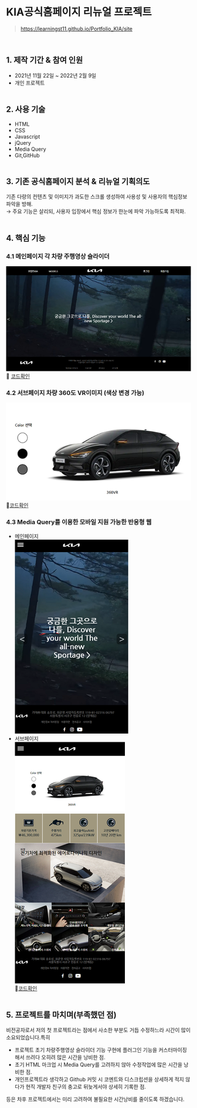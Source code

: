 # KIA공식홈페이지 리뉴얼 프로젝트
>https://learningst11.github.io/Portfolio_KIA/site

<br>

## 1. 제작 기간 & 참여 인원
- 2021년 11월 22일 ~ 2022년 2월 9일
- 개인 프로젝트<br><br>
## 2. 사용 기술
- HTML
- CSS
- Javascript
- jQuery
- Media Query
- Git,GitHub<br><br>
## 3. 기존 공식홈페이지 분석 & 리뉴얼 기획의도
기존 다량의 컨텐츠 및 이미지가 과도한 스크롤 생성하여 사용성 및 사용자의 핵심정보 파악을 방해.<br>
→ 주요 기능은 살리되, 사용자 입장에서 핵심 정보가 한눈에 파악 가능하도록 최적화.<br><br>
## 4. 핵심 기능
### 4.1 메인페이지 각 차량 주행영상 슬라이더
![](https://github.com/learningst11/Portfolio_KIA/blob/93c47b1b4b28a6227752d487f07ea8c35b16fb06/images/main_capture.png)<br>
:pushpin: [코드확인](https://github.com/learningst11/Portfolio_KIA/blob/5248669c8a8040425c25fab4bedbc434904e5ad6/js/slider.js)

### 4.2 서브페이지 차량 360도 VR이미지 (색상 변경 가능)
![](https://github.com/learningst11/Portfolio_KIA/blob/5248669c8a8040425c25fab4bedbc434904e5ad6/images/360VR_capture.png)<br>
:pushpin:[코드확인](https://github.com/learningst11/Portfolio_KIA/blob/5248669c8a8040425c25fab4bedbc434904e5ad6/js/car360.js)<br>

### 4.3 Media Query를 이용한 모바일 지원 가능한 반응형 웹
- 메인페이지<br>
![](https://github.com/learningst11/Portfolio_KIA/blob/93c47b1b4b28a6227752d487f07ea8c35b16fb06/images/main(mobile)_capture.png)<br>
- 서브페이지<br>
![](https://github.com/learningst11/Portfolio_KIA/blob/93c47b1b4b28a6227752d487f07ea8c35b16fb06/images/sub(mobile)_capture.png)<br>
:pushpin:[코드확인](https://github.com/learningst11/Portfolio_KIA/blob/5248669c8a8040425c25fab4bedbc434904e5ad6/css/media.css)<br><br>

## 5. 프로젝트를 마치며(부족했던 점)
비전공자로서 저의 첫 프로젝트라는 점에서 사소한 부분도 거듭 수정하느라 시간이 많이 소요되었습니다.특히
- 프로젝트 초기 차량주행영상 슬라이더 기능 구현에 플러그인 기능을 커스터마이징해서 쓰려다 오히려 많은 시간을 낭비한 점.
- 초기 HTML 마크업 시 Media Query를 고려하지 않아 수정작업에 많은 시간을 낭비한 점.
- 개인프로젝트라 생각하고 Github 커밋 시 코멘트와 디스크립션을 상세하게 적지 않다가 현직 개발자 친구의 충고로 뒤늦게서야 상세히 기록한 점.

등은 차후 프로젝트에서는 미리 고려하여 불필요한 시간낭비를 줄이도록 하겠습니다.
